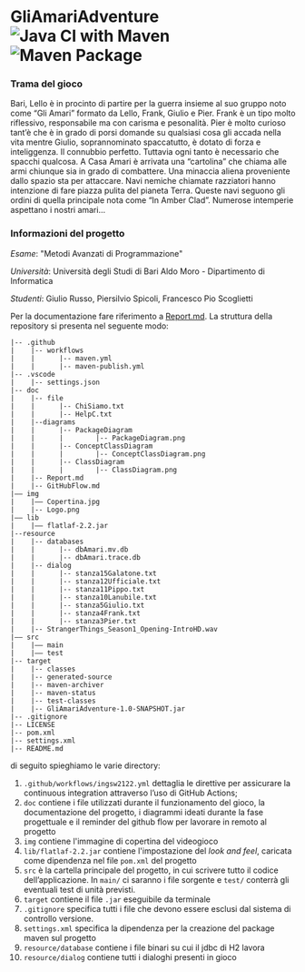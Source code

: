 # GliAmariAdventure ![Java CI with Maven](https://github.com/Gli-Amari/GliAmariAdventure/workflows/Java%20CI%20with%20Maven/badge.svg) ![Maven Package](https://github.com/Gli-Amari/GliAmariAdventure/workflows/Maven%20Package/badge.svg)

### Trama del gioco
Bari, Lello è in procinto di partire per la guerra insieme al suo gruppo noto come “Gli Amari” formato da Lello, Frank, Giulio e Pier. Frank è un tipo molto riflessivo, responsabile ma con carisma e pesonalità. Pier è molto curioso tant’è che è in grado di porsi domande su qualsiasi cosa gli accada nella vita mentre Giulio, soprannominato spaccatutto, è dotato di forza e inteliggenza. Il connubbio perfetto. Tuttavia ogni tanto è necessario che spacchi qualcosa. A Casa Amari è arrivata una “cartolina” che chiama alle armi chiunque sia in grado di combattere. Una minaccia aliena proveniente dallo spazio sta per attaccare. Navi nemiche chiamate razziatori hanno intenzione di fare piazza pulita del pianeta Terra. Queste navi seguono gli ordini di quella principale nota come “In Amber Clad”. Numerose intemperie aspettano i nostri amari...

### Informazioni del progetto
*Esame*: "Metodi Avanzati di Programmazione" 

*Università*: Università degli Studi di Bari Aldo Moro - Dipartimento di Informatica 

*Studenti*: Giulio Russo, Piersilvio Spicoli, Francesco Pio Scoglietti 

Per la documentazione fare riferimento a [Report.md](./doc/Report.md). La struttura della repository si presenta nel seguente modo:
```
|-- .github
|    |-- workflows
|    |      |-- maven.yml
|    |      |-- maven-publish.yml
|-- .vscode
|    |-- settings.json
|-- doc
|    |-- file
|    |      |-- ChiSiamo.txt
|    |      |-- HelpC.txt
|    |--diagrams
|    |      |-- PackageDiagram
|    |      |        |-- PackageDiagram.png
|    |      |-- ConceptClassDiagram
|    |      |        |-- ConceptClassDiagram.png
|    |      |-- ClassDiagram
|    |      |        |-- ClassDiagram.png
|    |-- Report.md
|    |-- GitHubFlow.md
|–– img
|    |–– Copertina.jpg
|    |-- Logo.png
|–– lib
|    |–– flatlaf-2.2.jar
|--resource
|    |-- databases
|    |      |-- dbAmari.mv.db
|    |      |-- dbAmari.trace.db
|    |-- dialog
|    |      |-- stanza15Galatone.txt
|    |      |-- stanza12Ufficiale.txt
|    |      |-- stanza11Pippo.txt
|    |      |-- stanza10Lanubile.txt
|    |      |-- stanza5Giulio.txt
|    |      |-- stanza4Frank.txt
|    |      |-- stanza3Pier.txt
|    |-- StrangerThings_Season1_Opening-IntroHD.wav
|–– src
|    |–– main
|    |–– test
|-- target
|    |-- classes
|    |-- generated-source
|    |-- maven-archiver
|    |-- maven-status
|    |-- test-classes
|    |-- GliAmariAdventure-1.0-SNAPSHOT.jar
|-- .gitignore
|-- LICENSE
|-- pom.xml
|-- settings.xml
|-- README.md
```

di seguito spieghiamo le varie directory:
1. `.github/workflows/ingsw2122.yml` dettaglia le direttive per assicurare la continuous integration attraverso l’uso di GitHub Actions;
2. `doc` contiene i file utilizzati durante il funzionamento del gioco, la documentazione del progetto, i diagrammi ideati durante la fase progettuale e il reminder del github flow per lavorare in remoto al progetto
3. `img` contiene l'immagine di copertina del videogioco
4. `lib/flatlaf-2.2.jar` contiene l'impostazione del _look and feel_, caricata come dipendenza nel file `pom.xml` del progetto
5. `src` è la cartella principale del progetto, in cui scrivere tutto il codice dell’applicazione. In `main/` ci saranno i file sorgente e `test/` conterrà gli eventuali test di unità previsti.
6. `target` contiene il file `.jar` eseguibile da terminale
7. `.gitignore` specifica tutti i file che devono essere esclusi dal sistema di controllo versione.
8. `settings.xml` specifica la dipendenza per la creazione del package maven sul progetto
9. `resource/database` contiene i file binari su cui il jdbc di H2 lavora 
10. `resource/dialog` contiene tutti i dialoghi presenti in gioco
